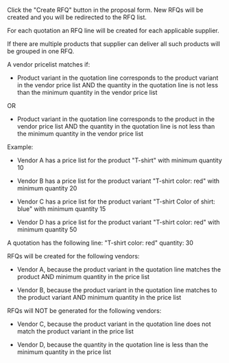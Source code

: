 Click the "Create RFQ" button in the proposal form. New RFQs will be created and you
will be redirected to the RFQ list.

For each quotation an RFQ line will be created for each applicable supplier.

If there are multiple products that supplier can deliver all such products will be
grouped in one RFQ.

A vendor pricelist matches if:

- Product variant in the quotation line corresponds to the product variant in the vendor
  price list AND the quantity in the quotation line is not less than the minimum
  quantity in the vendor price list

OR

- Product variant in the quotation line corresponds to the product in the vendor price
  list AND the quantity in the quotation line is not less than the minimum quantity in
  the vendor price list

Example:

- Vendor A has a price list for the product "T-shirt" with minimum quantity 10

- Vendor B has a price list for the product variant "T-shirt color: red" with minimum
  quantity 20

- Vendor C has a price list for the product variant "T-shirt Color of shirt: blue" with
  minimum quantity 15

- Vendor D has a price list for the product variant "T-shirt color: red" with minimum
  quantity 50

A quotation has the following line: "T-shirt color: red" quantity: 30

RFQs will be created for the following vendors:

- Vendor A, because the product variant in the quotation line matches the product AND
  minimum quantity in the price list

- Vendor B, because the product variant in the quotation line matches to the product
  variant AND minimum quantity in the price list

RFQs will NOT be generated for the following vendors:

- Vendor C, because the product variant in the quotation line does not match the product
  variant in the price list

- Vendor D, because the quantity in the quotation line is less than the minimum quantity
  in the price list
